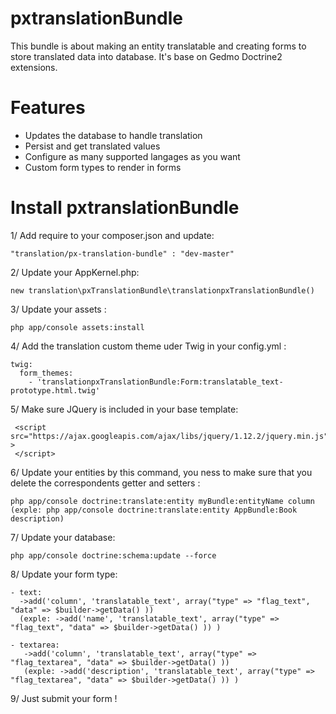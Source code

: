 # pxtranslationBundle
 This bundle is about making an entity translatable and creating forms to store translated data into database.
 It's base on Gedmo Doctrine2 extensions.
 
# Features
  - Updates the database to handle translation
  - Persist and get translated values
  - Configure as many supported langages as you want 
  - Custom form types to render in forms

# Install pxtranslationBundle

1/ Add require to your composer.json and update:

    "translation/px-translation-bundle" : "dev-master"
   
2/ Update your AppKernel.php:

    new translation\pxTranslationBundle\translationpxTranslationBundle()

3/ Update your assets :

    php app/console assets:install

4/ Add the translation custom theme uder Twig in your config.yml :

    twig:
      form_themes:
        - 'translationpxTranslationBundle:Form:translatable_text-prototype.html.twig'
        
5/ Make sure JQuery is included in your base template:

     <script src="https://ajax.googleapis.com/ajax/libs/jquery/1.12.2/jquery.min.js" >
     </script>
    
6/ Update your entities by this command, you ness to make sure that you delete the correspondents getter and setters : 

    php app/console doctrine:translate:entity myBundle:entityName column
    (exple: php app/console doctrine:translate:entity AppBundle:Book description)
   
7/ Update your database:

    php app/console doctrine:schema:update --force 
   
8/ Update your form type:
    
    - text:
      ->add('column', 'translatable_text', array("type" => "flag_text", "data" => $builder->getData() ))
      (exple: ->add('name', 'translatable_text', array("type" => "flag_text", "data" => $builder->getData() )) )
    
    - textarea:
       ->add('column', 'translatable_text', array("type" => "flag_textarea", "data" => $builder->getData() ))
       (exple: ->add('description', 'translatable_text', array("type" => "flag_textarea", "data" => $builder->getData() )) )

9/ Just submit your form !

 
 
